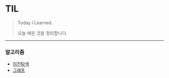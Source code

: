 # TIL
> Today I Learned.
>
> 오늘 배운 것을 정리합니다.   


<hr/>

### 알고리즘
- [이진탐색](99club/이진탐색.md) 
- [그래프](99club/그래프.md)